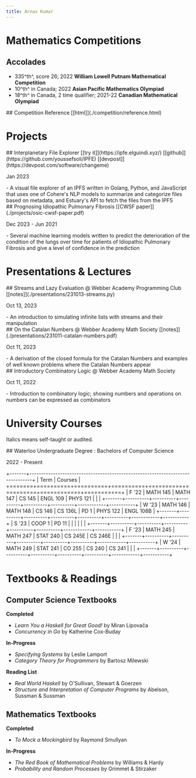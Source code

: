 ```yaml
---
title: Arnav Kumar
---
```


# Mathematics Competitions

## Accolades

- 335^th^, score 26; 2022 **William Lowell Putnam Mathematical Competition**
- 10^th^ in Canada; 2022 **Asian Pacific Mathematics Olympiad**
- 18^th^ in Canada, 2 time qualifier; 2021-22 **Canadian Mathematical Olympiad**

<hgroup>
## Competition Reference
[[html]](./competition/reference.html)
</hgroup>

# Projects

<hgroup>
## Interplanetary File Explorer
[[try it]](https://ipfe.elguindi.xyz/) [[github]](https://github.com/youssefsoli/IPFE) [[devpost]](https://devpost.com/software/changeme)
<p class="date">Jan 2023</p>
</hgroup>
- A visual file explorer of an IPFS written in Golang, Python, and JavaScript that uses one of Cohere's NLP models to summarize and categorize files based on metadata, and Estuary's API to fetch the files from the IPFS

<hgroup>
## Prognosing Idiopathic Pulmonary Fibrosis
[[CWSF paper]](./projects/osic-cwsf-paper.pdf)
<p class="date">Dec 2023 - Jun 2021</p>
</hgroup>
- Several machine learning models written to predict the deterioration of the condition of the lungs over time for patients of Idiopathic Pulmonary Fibrosis and give a level of confidence in the prediction

# Presentations & Lectures

<hgroup>
## Streams and Lazy Evaluation
@ Webber Academy Programming Club
[[notes]](./presentations/231013-streams.py)
<p class="date">Oct 13, 2023</p>
</hgroup>
- An introduction to simulating infinite lists with streams and their manipulation

<hgroup>
## On the Catalan Numbers
@ Webber Academy Math Society
[[notes]](./presentations/231011-catalan-numbers.pdf)
<p class="date">Oct 11, 2023</p>
</hgroup>
- A derivation of the closed formula for the Catalan Numbers and examples of well known problems where the Catalan Numbers appear

<hgroup>
## Introductory Combinatory Logic
@ Webber Academy Math Society
<p class="date">Oct 11, 2022</p>
</hgroup>
- Introduction to combinatory logic; showing numbers and operations on numbers can be expressed as combinators

# University Courses

Italics means self-taught or audited.

<hgroup>
## Waterloo Undergraduate Degree
: Bachelors of Computer Science
<p class="date">2022 - Present</p>
</hgroup>

+-------+-------------------------------------------------------------------------------+
| Term  | Courses                                                                       |
+=======+==========+==========+==========+==========+==========+============+===========+
| F '22 | MATH 145 | MATH 147 | CS 145   | ENGL 109 | PHYS 121 |            |           |
+-------+----------+----------+----------+----------+----------+------------+-----------+
| W '23 | MATH 146 | MATH 148 | CS 146   | CS 136L  | PD 1     | PHYS 122   | ENGL 108B |
+-------+----------+----------+----------+----------+----------+------------+-----------+
| S '23 | COOP 1   | PD 11    |          |          |          |            |           |
+-------+----------+----------+----------+----------+----------+------------+-----------+
| F '23 | MATH 245 | MATH 247 | STAT 240 | CS 245E  | CS 246E  |            |           |
+-------+----------+----------+----------+----------+----------+------------+-----------+
| W '24 | MATH 249 | STAT 241 | CO 255   | CS 240   | CS 241   |            |           |
+-------+----------+----------+----------+----------+----------+------------+-----------+

# Textbooks & Readings

## Computer Science Textbooks

**Completed**

- *Learn You a Haskell for Great Good!* by Miran Lipovača
- *Concurrency in Go* by Katherine Cox-Buday

**In-Progress**

- *Specifying Systems* by Leslie Lamport
- *Category Theory for Programmers* by Bartosz Milewski

**Reading List**

- *Real World Haskell* by O'Sullivan, Stewart & Goerzen
- *Structure and Interpretation of Computer Programs* by Abelson, Sussman & Sussman

## Mathematics Textbooks

**Completed**

- *To Mock a Mockingbird* by Raymond Smullyan

**In-Progress**

- *The Red Book of Mathematical Problems* by Williams & Hardy
- *Probability and Random Processes* by Grimmet & Stirzaker


